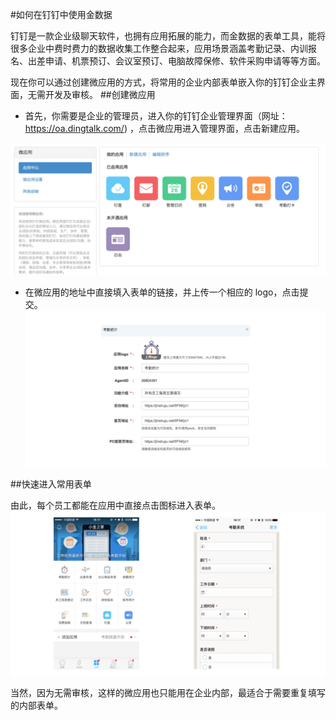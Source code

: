 #如何在钉钉中使用金数据

钉钉是一款企业级聊天软件，也拥有应用拓展的能力，而金数据的表单工具，能将很多企业中费时费力的数据收集工作整合起来，应用场景涵盖考勤记录、内训报名、出差申请、机票预订、会议室预订、电脑故障保修、软件采购申请等等方面。

现在你可以通过创建微应用的方式，将常用的企业内部表单嵌入你的钉钉企业主界面，无需开发及审核。
##创建微应用

* 首先，你需要是企业的管理员，进入你的钉钉企业管理界面（网址：https://oa.dingtalk.com/) ，点击微应用进入管理界面，点击新建应用。

![](/assets/钉钉-新建应用.png)

* 在微应用的地址中直接填入表单的链接，并上传一个相应的 logo，点击提交。
![](/assets/钉钉-创建微应用应用.png)

##快速进入常用表单

由此，每个员工都能在应用中直接点击图标进入表单。
![](/assets/钉钉-应用中心.png)

当然，因为无需审核，这样的微应用也只能用在企业内部，最适合于需要重复填写的内部表单。